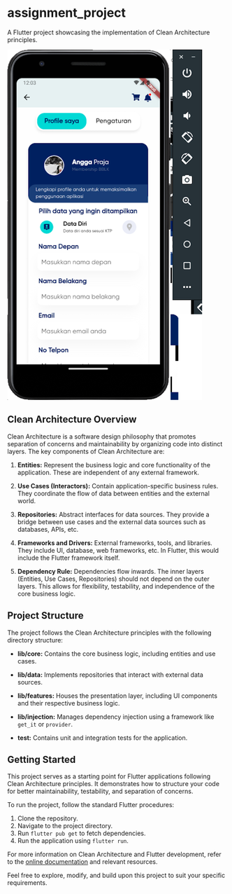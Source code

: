# assignment_project

A Flutter project showcasing the implementation of Clean Architecture principles.

![Screenshot](Screenshot%202023-11-24%20at%2012.03.07.png)

## Clean Architecture Overview

Clean Architecture is a software design philosophy that promotes separation of concerns and maintainability by organizing code into distinct layers. The key components of Clean Architecture are:

1. **Entities:** Represent the business logic and core functionality of the application. These are independent of any external framework.

2. **Use Cases (Interactors):** Contain application-specific business rules. They coordinate the flow of data between entities and the external world.

3. **Repositories:** Abstract interfaces for data sources. They provide a bridge between use cases and the external data sources such as databases, APIs, etc.

4. **Frameworks and Drivers:** External frameworks, tools, and libraries. They include UI, database, web frameworks, etc. In Flutter, this would include the Flutter framework itself.

5. **Dependency Rule:** Dependencies flow inwards. The inner layers (Entities, Use Cases, Repositories) should not depend on the outer layers. This allows for flexibility, testability, and independence of the core business logic.

## Project Structure

The project follows the Clean Architecture principles with the following directory structure:

- **lib/core:** Contains the core business logic, including entities and use cases.

- **lib/data:** Implements repositories that interact with external data sources.

- **lib/features:** Houses the presentation layer, including UI components and their respective business logic.

- **lib/injection:** Manages dependency injection using a framework like `get_it` or `provider`.

- **test:** Contains unit and integration tests for the application.

## Getting Started

This project serves as a starting point for Flutter applications following Clean Architecture principles. It demonstrates how to structure your code for better maintainability, testability, and separation of concerns.

To run the project, follow the standard Flutter procedures:

1. Clone the repository.
2. Navigate to the project directory.
3. Run `flutter pub get` to fetch dependencies.
4. Run the application using `flutter run`.

For more information on Clean Architecture and Flutter development, refer to the [online documentation](https://docs.flutter.dev/) and relevant resources.

Feel free to explore, modify, and build upon this project to suit your specific requirements.
